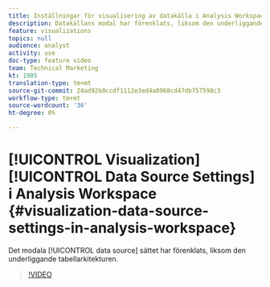 ```yaml
---
title: Inställningar för visualisering av datakälla i Analysis Workspace
description: Datakällans modal har förenklats, liksom den underliggande tabellarkitekturen.
feature: visualizations
topics: null
audience: analyst
activity: use
doc-type: feature video
team: Technical Marketing
kt: 1905
translation-type: tm+mt
source-git-commit: 24ad92b0ccdf1112e3ed4a0968cd47db757598c3
workflow-type: tm+mt
source-wordcount: '36'
ht-degree: 0%

---
```



# [!UICONTROL Visualization] [!UICONTROL Data Source Settings] i Analysis Workspace {#visualization-data-source-settings-in-analysis-workspace}

Det modala [!UICONTROL data source] sättet har förenklats, liksom den underliggande tabellarkitekturen.

>[!VIDEO](https://video.tv.adobe.com/v/23729/?quality=12)
